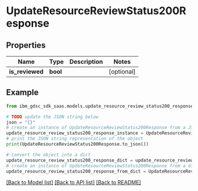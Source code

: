 # UpdateResourceReviewStatus200Response


## Properties

Name | Type | Description | Notes
------------ | ------------- | ------------- | -------------
**is_reviewed** | **bool** |  | [optional] 

## Example

```python
from ibm_gdsc_sdk_saas.models.update_resource_review_status200_response import UpdateResourceReviewStatus200Response

# TODO update the JSON string below
json = "{}"
# create an instance of UpdateResourceReviewStatus200Response from a JSON string
update_resource_review_status200_response_instance = UpdateResourceReviewStatus200Response.from_json(json)
# print the JSON string representation of the object
print(UpdateResourceReviewStatus200Response.to_json())

# convert the object into a dict
update_resource_review_status200_response_dict = update_resource_review_status200_response_instance.to_dict()
# create an instance of UpdateResourceReviewStatus200Response from a dict
update_resource_review_status200_response_from_dict = UpdateResourceReviewStatus200Response.from_dict(update_resource_review_status200_response_dict)
```
[[Back to Model list]](../README.md#documentation-for-models) [[Back to API list]](../README.md#documentation-for-api-endpoints) [[Back to README]](../README.md)


